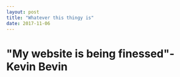 ```yaml
---
layout: post
title: "Whatever this thingy is"
date: 2017-11-06
---
```


<h1>"My website is being finessed"- Kevin Bevin</h1>
  



